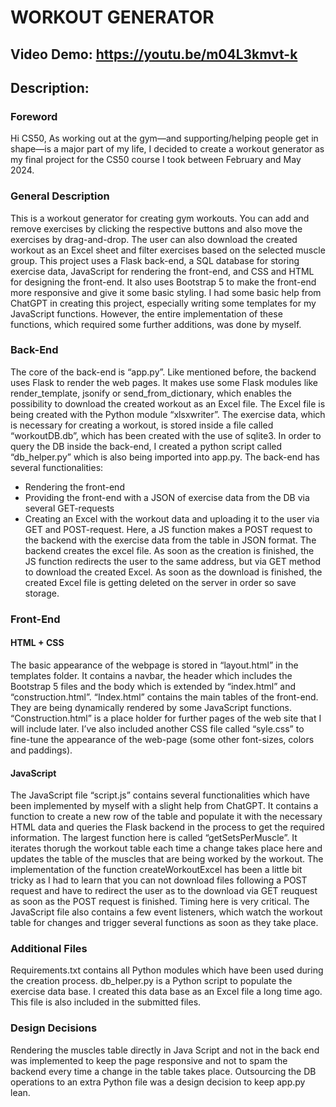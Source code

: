 # WORKOUT GENERATOR
## Video Demo:  https://youtu.be/m04L3kmvt-k
## Description:
### Foreword
Hi CS50,
As working out at the gym—and supporting/helping people get in shape—is a major part of my life, I decided to create a workout generator as my final project for the CS50 course I took between February and May 2024.

### General Description
This is a workout generator for creating gym workouts. You can add and remove exercises by clicking the respective buttons and also move the exercises by drag-and-drop. The user can also download the created workout as an Excel sheet and filter exercises based on the selected muscle group. This project uses a Flask back-end, a SQL database for storing exercise data, JavaScript for rendering the front-end, and CSS and HTML for designing the front-end. It also uses Bootstrap 5 to make the front-end more responsive and give it some basic styling. I had some basic help from ChatGPT in creating this project, especially writing some templates for my JavaScript functions. However, the entire implementation of these functions, which required some further additions, was done by myself.


### Back-End
The core of the back-end is “app.py”. Like mentioned before, the backend uses Flask to render the web pages. It makes use some Flask modules like render_template, jsonify or send_from_dictionary, which enables the possibility to download the created workout as an Excel file. The Excel file is being created with the Python module “xlsxwriter”.
The exercise data, which is necessary for creating a workout, is stored inside a file called “workoutDB.db”, which has been created with the use of sqlite3.
In order to query the DB inside the back-end, I created a python script called “db_helper.py” which is also being imported into app.py.
The back-end has several functionalities: 
-	Rendering the front-end
-	Providing the front-end with a JSON of exercise data from the DB via several GET-requests
-	Creating an Excel with the workout data and uploading it to the user via GET and POST-request. Here, a JS function makes a POST request to the backend with the exercise data from the table in JSON format. The backend creates the excel file. As soon as the creation is finished, the JS function redirects the user to the same address, but via GET method to download the created Excel. As soon as the download is finished, the created Excel file is getting deleted on the server in order so save storage. 

### 
### 
### Front-End
#### HTML + CSS
The basic appearance of the webpage is stored in “layout.html” in the templates folder. It contains a navbar, the header which includes the Bootstrap 5 files and the body which is extended by “index.html” and “construction.html”.
“Index.html” contains the main tables of the front-end. They are being dynamically rendered by some JavaScript functions.
“Construction.html” is a place holder for further pages of the web site that I will include later.
I’ve also included another CSS file called “syle.css” to fine-tune the appearance of the web-page (some other font-sizes, colors and paddings). 

#### JavaScript
The JavaScript file “script.js” contains several functionalities which have been implemented by myself with a slight help from ChatGPT. 
It contains a function to create a new row of the table and populate it with the necessary HTML data and queries the Flask backend in the process to get the required information.
The largest function here is called “getSetsPerMuscle”. It iterates thorugh the workout table each time a change takes place here and updates the table of the muscles that are being worked by the workout. 
The implementation of the function createWorkoutExcel has been a little bit tricky as I had to learn that you can not download files following a POST request and have to redirect the user as to the download via GET reuquest as soon as the POST request is finished. Timing here is very critical. 
The JavaScript file also contains a few event listeners, which watch the workout table for changes and trigger several functions as soon as they take place. 



### Additional Files
Requirements.txt contains all Python modules which have been used during the creation process. 
db_helper.py is a Python script to populate the exercise data base. I created this data base as an Excel file a long time ago. This file is also included in the submitted files. 

### Design Decisions
Rendering the muscles table directly in Java Script and not in the back end was implemented to keep the page responsive and not to spam the backend every time a change in the table takes place. 
Outsourcing the DB operations to an extra Python file was a design decision to keep app.py lean. 